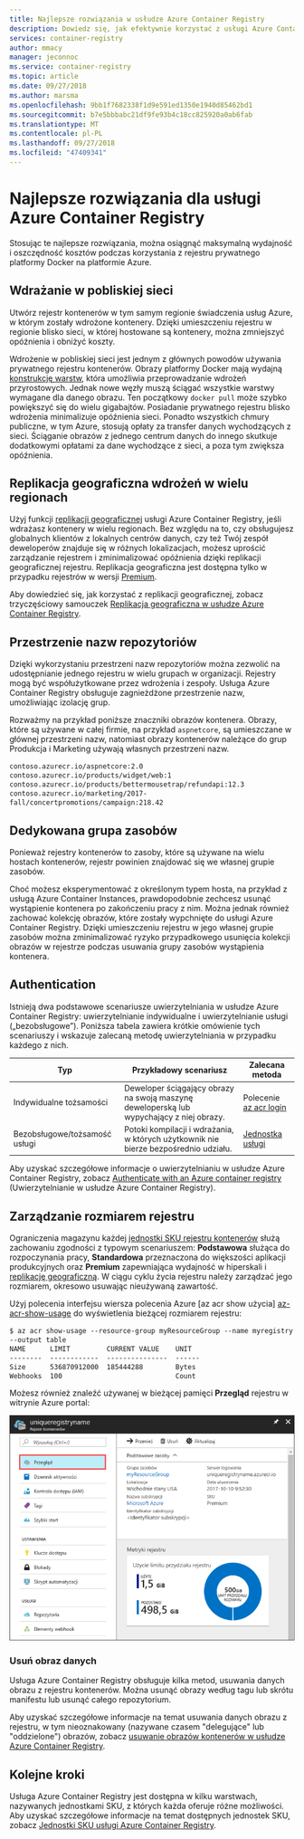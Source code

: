 ```yaml
---
title: Najlepsze rozwiązania w usłudze Azure Container Registry
description: Dowiedz się, jak efektywnie korzystać z usługi Azure Container Registry dzięki zastosowaniu tych najlepszych rozwiązań.
services: container-registry
author: mmacy
manager: jeconnoc
ms.service: container-registry
ms.topic: article
ms.date: 09/27/2018
ms.author: marsma
ms.openlocfilehash: 9bb1f7682338f1d9e591ed1350e1940d85462bd1
ms.sourcegitcommit: b7e5bbbabc21df9fe93b4c18cc825920a0ab6fab
ms.translationtype: MT
ms.contentlocale: pl-PL
ms.lasthandoff: 09/27/2018
ms.locfileid: "47409341"
---
```

# <a name="best-practices-for-azure-container-registry"></a>Najlepsze rozwiązania dla usługi Azure Container Registry

Stosując te najlepsze rozwiązania, można osiągnąć maksymalną wydajność i oszczędność kosztów podczas korzystania z rejestru prywatnego platformy Docker na platformie Azure.

## <a name="network-close-deployment"></a>Wdrażanie w pobliskiej sieci

Utwórz rejestr kontenerów w tym samym regionie świadczenia usług Azure, w którym zostały wdrożone kontenery. Dzięki umieszczeniu rejestru w regionie blisko sieci, w której hostowane są kontenery, można zmniejszyć opóźnienia i obniżyć koszty.

Wdrożenie w pobliskiej sieci jest jednym z głównych powodów używania prywatnego rejestru kontenerów. Obrazy platformy Docker mają wydajną [konstrukcję warstw](https://docs.docker.com/engine/userguide/storagedriver/imagesandcontainers/), która umożliwia przeprowadzanie wdrożeń przyrostowych. Jednak nowe węzły muszą ściągać wszystkie warstwy wymagane dla danego obrazu. Ten początkowy `docker pull` może szybko powiększyć się do wielu gigabajtów. Posiadanie prywatnego rejestru blisko wdrożenia minimalizuje opóźnienia sieci.
Ponadto wszystkich chmury publiczne, w tym Azure, stosują opłaty za transfer danych wychodzących z sieci. Ściąganie obrazów z jednego centrum danych do innego skutkuje dodatkowymi opłatami za dane wychodzące z sieci, a poza tym zwiększa opóźnienia.

## <a name="geo-replicate-multi-region-deployments"></a>Replikacja geograficzna wdrożeń w wielu regionach

Użyj funkcji [replikacji geograficznej](container-registry-geo-replication.md) usługi Azure Container Registry, jeśli wdrażasz kontenery w wielu regionach. Bez względu na to, czy obsługujesz globalnych klientów z lokalnych centrów danych, czy też Twój zespół deweloperów znajduje się w różnych lokalizacjach, możesz uprościć zarządzanie rejestrem i zminimalizować opóźnienia dzięki replikacji geograficznej rejestru. Replikacja geograficzna jest dostępna tylko w przypadku rejestrów w wersji [Premium](container-registry-skus.md).

Aby dowiedzieć się, jak korzystać z replikacji geograficznej, zobacz trzyczęściowy samouczek [Replikacja geograficzna w usłudze Azure Container Registry](container-registry-tutorial-prepare-registry.md).

## <a name="repository-namespaces"></a>Przestrzenie nazw repozytoriów

Dzięki wykorzystaniu przestrzeni nazw repozytoriów można zezwolić na udostępnianie jednego rejestru w wielu grupach w organizacji. Rejestry mogą być współużytkowane przez wdrożenia i zespoły. Usługa Azure Container Registry obsługuje zagnieżdżone przestrzenie nazw, umożliwiając izolację grup.

Rozważmy na przykład poniższe znaczniki obrazów kontenera. Obrazy, które są używane w całej firmie, na przykład `aspnetcore`, są umieszczane w głównej przestrzeni nazw, natomiast obrazy kontenerów należące do grup Produkcja i Marketing używają własnych przestrzeni nazw.

```
contoso.azurecr.io/aspnetcore:2.0
contoso.azurecr.io/products/widget/web:1
contoso.azurecr.io/products/bettermousetrap/refundapi:12.3
contoso.azurecr.io/marketing/2017-fall/concertpromotions/campaign:218.42
```

## <a name="dedicated-resource-group"></a>Dedykowana grupa zasobów

Ponieważ rejestry kontenerów to zasoby, które są używane na wielu hostach kontenerów, rejestr powinien znajdować się we własnej grupie zasobów.

Choć możesz eksperymentować z określonym typem hosta, na przykład z usługą Azure Container Instances, prawdopodobnie zechcesz usunąć wystąpienie kontenera po zakończeniu pracy z nim. Można jednak również zachować kolekcję obrazów, które zostały wypchnięte do usługi Azure Container Registry. Dzięki umieszczeniu rejestru w jego własnej grupie zasobów można zminimalizować ryzyko przypadkowego usunięcia kolekcji obrazów w rejestrze podczas usuwania grupy zasobów wystąpienia kontenera.

## <a name="authentication"></a>Authentication

Istnieją dwa podstawowe scenariusze uwierzytelniania w usłudze Azure Container Registry: uwierzytelnianie indywidualne i uwierzytelnianie usługi („bezobsługowe”). Poniższa tabela zawiera krótkie omówienie tych scenariuszy i wskazuje zalecaną metodę uwierzytelniania w przypadku każdego z nich.

| Typ | Przykładowy scenariusz | Zalecana metoda |
|---|---|---|
| Indywidualne tożsamości | Deweloper ściągający obrazy na swoją maszynę deweloperską lub wypychający z niej obrazy. | Polecenie [az acr login](/cli/azure/acr?view=azure-cli-latest#az-acr-login) |
| Bezobsługowe/tożsamość usługi | Potoki kompilacji i wdrażania, w których użytkownik nie bierze bezpośrednio udziału. | [Jednostka usługi](container-registry-authentication.md#service-principal) |

Aby uzyskać szczegółowe informacje o uwierzytelnianiu w usłudze Azure Container Registry, zobacz [Authenticate with an Azure container registry](container-registry-authentication.md) (Uwierzytelnianie w usłudze Azure Container Registry).

## <a name="manage-registry-size"></a>Zarządzanie rozmiarem rejestru

Ograniczenia magazynu każdej [jednostki SKU rejestru kontenerów][container-registry-skus] służą zachowaniu zgodności z typowym scenariuszem: **Podstawowa** służąca do rozpoczynania pracy, **Standardowa** przeznaczona do większości aplikacji produkcyjnych oraz **Premium** zapewniająca wydajność w hiperskali i [replikację geograficzną][container-registry-geo-replication]. W ciągu cyklu życia rejestru należy zarządzać jego rozmiarem, okresowo usuwając nieużywaną zawartość.

Użyj polecenia interfejsu wiersza polecenia Azure [az acr show użycia] [ az-acr-show-usage] do wyświetlenia bieżącej rozmiarem rejestru:

```console
$ az acr show-usage --resource-group myResourceGroup --name myregistry --output table
NAME      LIMIT         CURRENT VALUE    UNIT
--------  ------------  ---------------  ------
Size      536870912000  185444288        Bytes
Webhooks  100                            Count
```

Możesz również znaleźć używanej w bieżącej pamięci **Przegląd** rejestru w witrynie Azure portal:

![Informacje o użyciu rejestru w witrynie Azure Portal][registry-overview-quotas]

### <a name="delete-image-data"></a>Usuń obraz danych

Usługa Azure Container Registry obsługuje kilka metod, usuwania danych obrazu z rejestru kontenerów. Można usunąć obrazy według tagu lub skrótu manifestu lub usunąć całego repozytorium.

Aby uzyskać szczegółowe informacje na temat usuwania danych obrazu z rejestru, w tym nieoznakowany (nazywane czasem "delegujące" lub "oddzielone") obrazów, zobacz [usuwanie obrazów kontenerów w usłudze Azure Container Registry](container-registry-delete.md).

## <a name="next-steps"></a>Kolejne kroki

Usługa Azure Container Registry jest dostępna w kilku warstwach, nazywanych jednostkami SKU, z których każda oferuje różne możliwości. Aby uzyskać szczegółowe informacje na temat dostępnych jednostek SKU, zobacz [Jednostki SKU usługi Azure Container Registry](container-registry-skus.md).

<!-- IMAGES -->
[delete-repository-portal]: ./media/container-registry-best-practices/delete-repository-portal.png
[registry-overview-quotas]: ./media/container-registry-best-practices/registry-overview-quotas.png

<!-- LINKS - Internal -->
[az-acr-repository-delete]: /cli/azure/acr/repository#az-acr-repository-delete
[az-acr-show-usage]: /cli/azure/acr#az-acr-show-usage
[azure-cli]: /cli/azure
[azure-portal]: https://portal.azure.com
[container-registry-geo-replication]: container-registry-geo-replication.md
[container-registry-skus]: container-registry-skus.md
